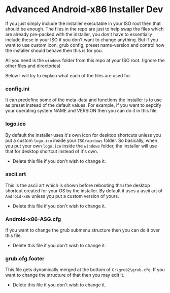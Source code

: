 # Advanced Android-x86 Installer Dev

If you just simply include the installer executable in your ISO root then that should be enough.
The files in the repo are just to help swap the files which are already pre-packed with the installer, you don't have to essentially include these in your ISO if you don't want to change anything. But if you want to use custom icon, grub config, preset name-version and control how the installer should behave then this is for you.

All you need is the `windows` folder from this repo at your ISO root. (Ignore the other files and directories)

Below I will try to explain what each of the files are used for.

### config.ini

It can predefine some of the meta-data and functions the installer is to use as preset instead of the default values.
For example, if you want to sepcify your operating system NAME and VERSION then you can do it in this file.

### logo.ico

By default the installer uses it's own icon for desktop shortcuts unless you put a custom `logo.ico` inside your `ISO/windows` folder.
So basically, when you put your own `logo.ico` inside the `windows` folder, the installer will use that for desktop shortcut instead of it's own.
* Delete this file if you don't wish to change it.

### ascii.art

This is the ascii art which is shown before rebooting thru the desktop shortcut created for your OS by the installer.
By default it uses a ascii art of `Android-x86` unless you put a custom version of yours.
* Delete this file if you don't wish to change it.

### Android-x86-ASG.cfg

If you want to change the grub submenu structure then you can do it over this file.
* Delete this file if you don't wish to change it.

### grub.cfg.footer

This file gets dynamically merged at the bottom of `C:\grub2\grub.cfg`.
If you want to change the structure of that then you may edit it.
* Delete this file if you don't wish to change it.

